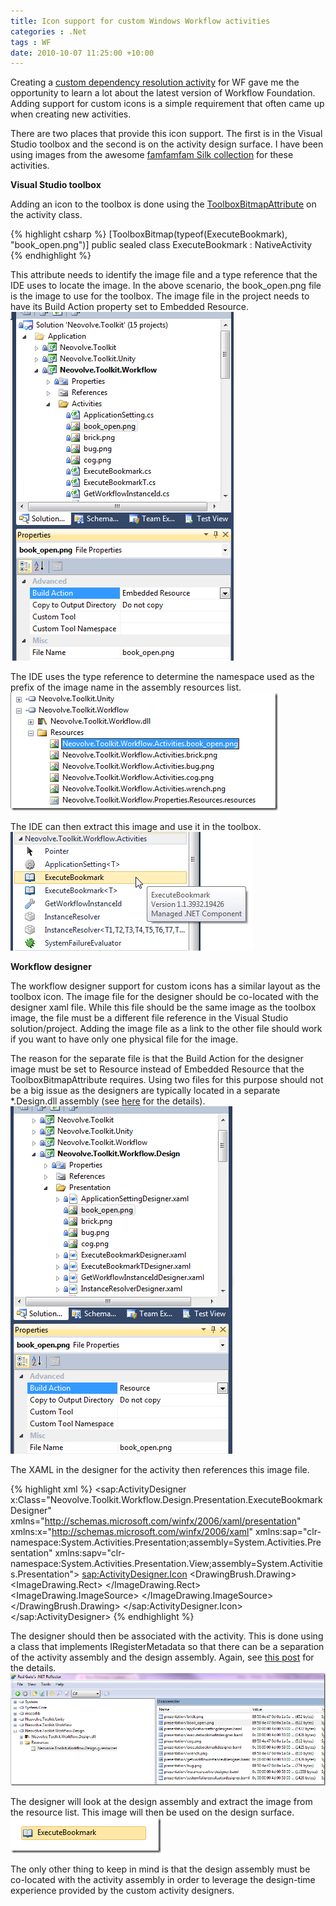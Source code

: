 ```yaml
---
title: Icon support for custom Windows Workflow activities
categories : .Net
tags : WF
date: 2010-10-07 11:25:00 +10:00
---
```


Creating a [custom dependency resolution activity][0] for WF gave me the opportunity to learn a lot about the latest version of Workflow Foundation. Adding support for custom icons is a simple requirement that often came up when creating new activities.

There are two places that provide this icon support. The first is in the Visual Studio toolbox and the second is on the activity design surface. I have been using images from the awesome [famfamfam Silk collection][1] for these activities.

<!--more-->

**Visual Studio toolbox**

Adding an icon to the toolbox is done using the [ToolboxBitmapAttribute][2] on the activity class.

{% highlight csharp %}
[ToolboxBitmap(typeof(ExecuteBookmark), "book_open.png")]
public sealed class ExecuteBookmark : NativeActivity
{% endhighlight %}

This attribute needs to identify the image file and a type reference that the IDE uses to locate the image. In the above scenario, the book_open.png file is the image to use for the toolbox. The image file in the project needs to have its Build Action property set to Embedded Resource.![image][3]

The IDE uses the type reference to determine the namespace used as the prefix of the image name in the assembly resources list.![image][4]

The IDE can then extract this image and use it in the toolbox.![image][5]

**Workflow designer**

The workflow designer support for custom icons has a similar layout as the toolbox icon. The image file for the designer should be co-located with the designer xaml file. While this file should be the same image as the toolbox image, the file must be a different file reference in the Visual Studio solution/project. Adding the image file as a link to the other file should work if you want to have only one physical file for the image. 

The reason for the separate file is that the Build Action for the designer image must be set to Resource instead of Embedded Resource that the ToolboxBitmapAttribute requires. Using two files for this purpose should not be a big issue as the designers are typically located in a separate *.Design.dll assembly (see [here][6] for the details).![image][7]

The XAML in the designer for the activity then references this image file.

{% highlight xml %}
<sap:ActivityDesigner x:Class="Neovolve.Toolkit.Workflow.Design.Presentation.ExecuteBookmarkDesigner"
    xmlns="http://schemas.microsoft.com/winfx/2006/xaml/presentation"
    xmlns:x="http://schemas.microsoft.com/winfx/2006/xaml"
    xmlns:sap="clr-namespace:System.Activities.Presentation;assembly=System.Activities.Presentation"
    xmlns:sapv="clr-namespace:System.Activities.Presentation.View;assembly=System.Activities.Presentation">
    <sap:ActivityDesigner.Icon>
    <DrawingBrush>
        <DrawingBrush.Drawing>
        <ImageDrawing>
            <ImageDrawing.Rect>
            <Rect Location="0,0" Size="16,16" ></Rect>
            </ImageDrawing.Rect>
            <ImageDrawing.ImageSource>
            <BitmapImage UriSource="book_open.png" ></BitmapImage>
            </ImageDrawing.ImageSource>
        </ImageDrawing>
        </DrawingBrush.Drawing>
    </DrawingBrush>
    </sap:ActivityDesigner.Icon>
</sap:ActivityDesigner>
{% endhighlight %}

The designer should then be associated with the activity. This is done using a class that implements IRegisterMetadata so that there can be a separation of the activity assembly and the design assembly. Again, see [this post][6] for the details.![image][8]

The designer will look at the design assembly and extract the image from the resource list. This image will then be used on the design surface.![image][9]

The only other thing to keep in mind is that the design assembly must be co-located with the activity assembly in order to leverage the design-time experience provided by the custom activity designers.

[0]: /2010/10/01/custom-windows-workflow-activity-for-dependency-resolutione28093wrap-up/
[1]: http://www.famfamfam.com/lab/icons/silk/
[2]: http://msdn.microsoft.com/en-us/library/system.drawing.toolboxbitmapattribute.aspx
[3]: /files/image_39.png
[4]: /files/image_40.png
[5]: /files/image_41.png
[6]: /2010/09/30/custom-windows-workflow-activity-for-dependency-resolutione28093part-4/
[7]: /files/image_42.png
[8]: /files/image_43.png
[9]: /files/image_44.png
